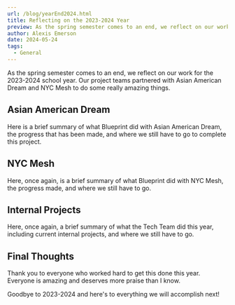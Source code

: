 ```yaml
---
url: /blog/yearEnd2024.html
title: Reflecting on the 2023-2024 Year
preview: As the spring semester comes to an end, we reflect on our work for the 2023-2024 school year.
author: Alexis Emerson
date: 2024-05-24
tags:
  - General
---
```


As the spring semester comes to an end, we reflect on our work for the 2023-2024 school year. Our project teams partnered with Asian American Dream and NYC Mesh to do some really amazing things.

## Asian American Dream

Here is a brief summary of what Blueprint did with Asian American Dream, the progress that has been made, and where we still have to go to complete this project.

## NYC Mesh

Here, once again, is a brief summary of what Blueprint did with NYC Mesh, the progress made, and where we still have to go.

## Internal Projects

Here, once again, a brief summary of what the Tech Team did this year, including current internal projects, and where we still have to go.

## Final Thoughts

Thank you to everyone who worked hard to get this done this year. Everyone is amazing and deserves more praise than I know.

Goodbye to 2023-2024 and here's to everything we will accomplish next!
